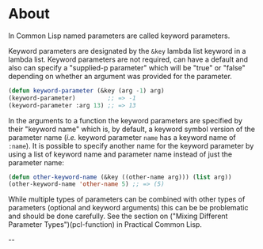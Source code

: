# About

In Common Lisp named parameters are called keyword parameters.

Keyword parameters are designated by the `&key` lambda list keyword in a lambda list.
Keyword parameters are not required, can have a default and also can specify a "supplied-p parameter" which will be "true" or "false" depending on whether an argument was provided for the parameter.

```lisp
(defun keyword-parameter (&key (arg -1) arg)
(keyword-parameter)         ;; => -1
(keyword-parameter :arg 13) ;; => 13
```

In the arguments to a function the keyword parameters are specified by their "keyword name" which is, by default, a keyword symbol version of the parameter name (_i.e._ keyword parameter `name` has a keyword name of `:name`).
It is possible to specify another name for the keyword parameter by using a list of keyword name and parameter name instead of just the parameter name:

```lisp
(defun other-keyword-name (&key ((other-name arg))) (list arg))
(other-keyword-name 'other-name 5) ;; => (5)
```

While multiple types of parameters can be combined with other types of parameters (optional and keyword arguments) this can be be problematic and should be done carefully.
See the section on ("Mixing Different Parameter Types")(pcl-function) in Practical Common Lisp.

--

[pcl-function]: http://www.gigamonkeys.com/book/functions.html
